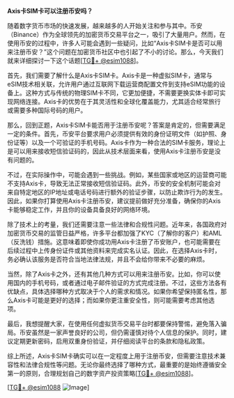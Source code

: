 **Axis卡SIM卡可以注册币安吗？**

随着数字货币市场的快速发展，越来越多的人开始关注和参与其中。币安（Binance）作为全球领先的加密货币交易平台之一，吸引了大量用户。然而，在使用币安的过程中，许多人可能会遇到一些疑问，比如“Axis卡SIM卡是否可以用来注册币安？”这个问题在加密货币社区中也引起了不小的讨论。那么，今天我们就来详细探讨一下这个话题[[TG💪+ @esim1088](https://t.me/s/esim1088)]。

首先，我们需要了解什么是Axis卡SIM卡。Axis卡是一种虚拟SIM卡，通常与eSIM技术相关联，允许用户通过互联网下载运营商配置文件到支持eSIM功能的设备上。这种方式与传统的物理SIM卡不同，它更加便捷，不需要更换实体卡即可实现网络连接。Axis卡的优势在于其灵活性和全球化覆盖能力，尤其适合经常旅行或需要多种国际号码的用户。

那么，回到正题，Axis卡SIM卡能否用于注册币安呢？答案是肯定的，但需要满足一定的条件。首先，币安平台要求用户必须提供有效的身份证明文件（如护照、身份证等）以及一个可验证的手机号码。Axis卡作为一种合法的SIM卡服务，理论上是可以用来接收短信验证码的，因此从技术层面来看，使用Axis卡注册币安是没有问题的。

不过，在实际操作中，可能会遇到一些挑战。例如，某些国家或地区的运营商可能不支持Axis卡，导致无法正常接收短信验证码。此外，币安的安全机制可能会对来自特定地区的IP地址或电话号码进行额外的验证步骤，以防止欺诈行为的发生。因此，如果你打算使用Axis卡注册币安，建议提前做好充分准备，确保你的Axis卡能够稳定工作，并且你的设备具备良好的网络环境。

除了技术上的考量，我们还需要注意一些法律和合规性问题。近年来，各国政府对加密货币交易的监管日益严格，许多平台都加强了KYC（了解你的客户）和AML（反洗钱）措施。这意味着即使你成功用Axis卡注册了币安账户，也可能需要在后续过程中上传身份证件或其他资料来完成实名认证。因此，在选择Axis卡时，务必确认该服务是否符合当地法律法规，并且不会给你带来不必要的麻烦。

当然，除了Axis卡之外，还有其他几种方式可以用来注册币安。比如，你可以使用国内的手机号码，或者通过电子邮件验证的方式完成注册。不过，这些方法各有优缺点，具体选择哪种方式取决于个人的需求和情况。如果你希望保持匿名性，那么Axis卡可能是更好的选择；而如果你更注重安全性，则可能需要考虑其他选项。

最后，我想提醒大家，在使用任何虚拟货币交易平台时都要保持警惕，避免落入骗局。币安虽然是一家声誉良好的公司，但仍需谨慎对待个人信息的保护。同时，建议定期更新密码，启用双重身份验证，并仔细阅读平台的条款和隐私政策。

综上所述，Axis卡SIM卡确实可以在一定程度上用于注册币安，但需要注意技术兼容性和法律合规性等问题。无论你最终选择了哪种方式，最重要的是始终遵循安全第一的原则，合理规划自己的数字资产投资策略[[TG💪+ @esim1088](https://t.me/s/esim1088)]。

[[TG💪+ @esim1088](https://t.me/s/esim1088) ![Image](https://i.postimg.cc/4NQfJmqS/Snipaste-2025-05-13-00-14-12.png)]